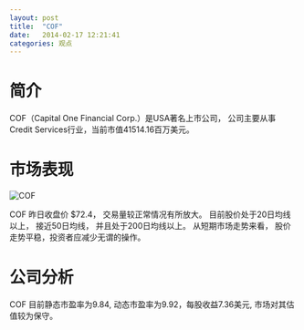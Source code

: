 ```yaml
---
layout: post
title:  "COF"
date:   2014-02-17 12:21:41
categories: 观点
---
```


# 简介
COF（Capital One Financial Corp.）是USA著名上市公司，
公司主要从事Credit Services行业，当前市值41514.16百万美元。

# 市场表现

![COF](http://finviz.com/chart.ashx?t=COF&ty=c&ta=1&p=d&s=l)

COF 昨日收盘价 $72.4，
交易量较正常情况有所放大。
目前股价处于20日均线以上，
接近50日均线，
并且处于200日均线以上。
从短期市场走势来看，
股价走势平稳，投资者应减少无谓的操作。

# 公司分析
COF 目前静态市盈率为9.84, 动态市盈率为9.92，每股收益7.36美元,
市场对其估值较为保守。
